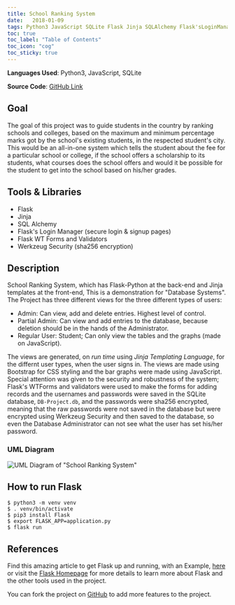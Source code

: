 ```yaml
---
title: School Ranking System
date:   2018-01-09
tags: Python3 JavaScript SQLite Flask Jinja SQLAlchemy Flask'sLoginManager WTForms WerkzeugSecurity sha256_encryption HTML CSS Bootstrap
toc: true
toc_label: "Table of Contents"
toc_icon: "cog"
toc_sticky: true
---
```


**Languages Used**: Python3, JavaScript, SQLite

**Source Code**: [GitHub Link](https://github.com/ShahzaibWaseem/Project-Database)

## Goal
The goal of this project was to guide students in the country by ranking schools and colleges, based on the maximum and minimum percentage marks got by the school's existing students, in the respected student's city. This would be an all-in-one system which tells the student about the fee for a particular school or college, if the school offers a scholarship to its students, what courses does the school offers and would it be possible for the student to get into the school based on his/her grades.

## Tools & Libraries
- Flask
- Jinja
- SQL Alchemy
- Flask's Login Manager (secure login & signup pages)
- Flask WT Forms and Validators
- Werkzeug Security (sha256 encryption)

## Description
School Ranking System, which has Flask-Python at the back-end and Jinja templates at the front-end, This is a demonstration for "Database Systems".  The Project has three different views for the three different types of users:
- Admin: Can view, add and delete entries. Highest level of control.
- Partial Admin: Can view and add entries to the database, because deletion should be in the hands of the Administrator.
- Regular User: Student; Can only view the tables and the graphs (made on JavaScript).

The views are generated, on *run time* using *Jinja Templating Language*, for the differnt user types, when the user signs in. The views are made using Bootstrap for CSS styling and the bar graphs were made using JavaScript. Special attention was given to the security and robustness of the system; Flask's WTForms and validators were used to make the forms for adding records and the usernames and passwords were saved in the SQLite database, `DB-Project.db`, and the passwords were sha256 encrypted, meaning that the raw passwords were not saved in the database but were encrypted using Werkzeug Security and then saved to the database, so even the Database Administrator can not see what the user has set his/her password.

### UML Diagram
![UML Diagram of "School Ranking System"](https://github.com/ShahzaibWaseem/Project-Database/blob/master/UML.png?raw=true)

## How to run Flask
```console
$ python3 -m venv venv
$ . venv/bin/activate
$ pip3 install Flask
$ export FLASK_APP=application.py
$ flask run
```

## References
Find this amazing article to get Flask up and running, with an Example, [here](https://dev.to/sahilrajput/install-flask-and-create-your-first-web-application-2dba) or visit the [Flask Homepage](https://flask.palletsprojects.com/en/1.1.x/installation/) for more details to learn more about Flask and the other tools used in the project.

You can fork the project on [GitHub](https://github.com/ShahzaibWaseem/Project-Database) to add more features to the project.